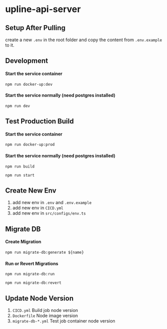# upline-api-server

## Setup After Pulling

create a new `.env` in the root folder and copy the content from `.env.example` to it.

## Development

#### Start the service container

`npm run docker-up:dev`

#### Start the service normally (need postgres installed)

`npm run dev`

## Test Production Build

#### Start the service container

`npm run docker-up:prod`

#### Start the service normally (need postgres installed)

`npm run build`

`npm run start`

## Create New Env

1. add new env in `.env` and `.env.example`
2. add new env in `CICD.yml`
3. add new env in `src/configs/env.ts`

## Migrate DB

#### Create Migration

`npm run migrate-db:generate ${name}`

#### Run or Revert Migrations

`npm run migrate-db:run`

`npm run migrate-db:revert`

## Update Node Version

1. `CICD.yml` Build job node version
2. `Dockerfile` Node image version
3. `migrate-db-*.yml` Test job container node version
